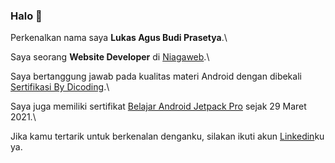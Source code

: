 ### Halo 👋

Perkenalkan nama saya **Lukas Agus Budi Prasetya**.\

Saya seorang **Website Developer** di [Niagaweb](https://www.niagaweb.co.id/).\

Saya bertanggung jawab pada kualitas materi Android dengan dibekali [Sertifikasi By Dicoding](https://www.dicoding.com/certificates/6RPNKV195P2M).\

Saya juga memiliki sertifikat [Belajar Android Jetpack Pro](https://www.dicoding.com/certificates/72ZD2J0GVZYW) sejak 29 Maret 2021.\

Jika kamu tertarik untuk berkenalan denganku, silakan ikuti akun [Linkedin](https://www.linkedin.com/in/lukas-prasetya-7468b513b/)ku ya.
